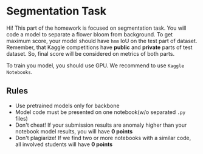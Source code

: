 # Segmentation Task

Hi! This part of the homework is focused on segmentation task.
You will code a model to separate a flower bloom from background.
To get maximum score, your model should have `hmm` IoU on the test part of dataset.
Remember, that Kaggle competitions have **public** and **private** parts of test dataset. 
So, final score will be considered on metrics of both parts.

To train you model, you should use GPU. We recommend to use `Kaggle Notebooks`. 

## Rules
- Use pretrained models only for backbone
- Model code must be presented on one notebook(w/o separated `.py` files)
- Don't cheat! If your submission results are anomaly higher than your notebook model results, you will have **0 points**
- Don't plagiarize! If we find two or more notebooks with a similar code, all involved students will have **0 points**